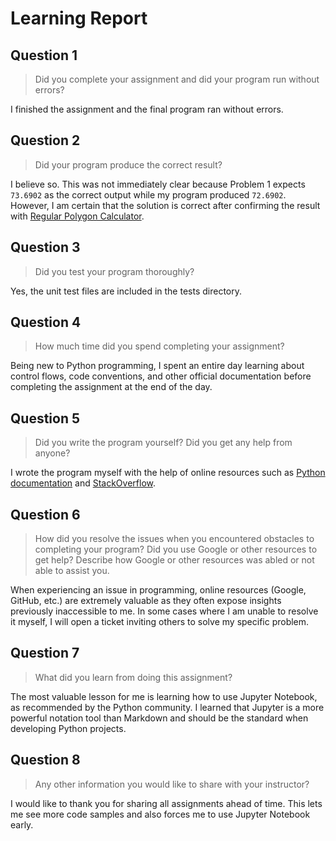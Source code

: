 # Learning Report

## Question 1

> Did you complete your assignment and did your program run without errors?

I finished the assignment and the final program ran without errors.

## Question 2

> Did your program produce the correct result?

I believe so. This was not immediately clear because Problem 1 expects `73.6902`
as the correct output while my program produced `72.6902`. However, I am certain
that the solution is correct after confirming the result with
[Regular Polygon Calculator](https://www.calculatorsoup.com/calculators/geometry-plane/polygon.php).

## Question 3

> Did you test your program thoroughly?

Yes, the unit test files are included in the tests directory.

## Question 4

> How much time did you spend completing your assignment?

Being new to Python programming, I spent an entire day learning about control
flows, code conventions, and other official documentation before completing the
assignment at the end of the day.

## Question 5

> Did you write the program yourself? Did you get any help from anyone?

I wrote the program myself with the help of online resources such as
[Python documentation](https://docs.python.org/3/) and [StackOverflow](https://stackoverflow.com/).

## Question 6

> How did you resolve the issues when you encountered obstacles to completing
  your program? Did you use Google or other resources to get help? Describe how
  Google or other resources was abled or not able to assist you.

When experiencing an issue in programming, online resources (Google, GitHub,
etc.) are extremely valuable as they often expose insights previously
inaccessible to me. In some cases where I am unable to resolve it myself, I will
open a ticket inviting others to solve my specific problem.

## Question 7

> What did you learn from doing this assignment?

The most valuable lesson for me is learning how to use Jupyter Notebook, as
recommended by the Python community. I learned that Jupyter is a more powerful
notation tool than Markdown and should be the standard when developing Python
projects.

## Question 8

> Any other information you would like to share with your instructor?

I would like to thank you for sharing all assignments ahead of time. This lets
me see more code samples and also forces me to use Jupyter Notebook early.
